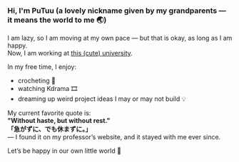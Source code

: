 ### Hi, I'm PuTuu (a lovely nickname given by my grandparents — it means the world to me 🌏)

I am lazy, so I am moving at my own pace — but that is okay, as long as I am happy.  
Now, I am working at [this (cute) university](https://www.akita-u.ac.jp/eng/).

In my free time, I enjoy:  
- crocheting 🧶
- watching Kdrama 🎞️  
- dreaming up weird project ideas I may or may not build 💡

My current favorite quote is:  
**"Without haste, but without rest."**  
**「急がずに、でも休まずに。」**  
— I found it on my professor’s website, and it stayed with me ever since.

Let’s be happy in our own little world 🌷
